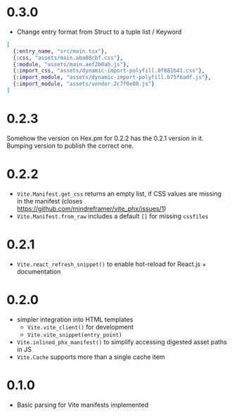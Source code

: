 # 0.3.0

- Change entry format from Struct to a tuple list / Keyword

```elixir
[
  {:entry_name, "src/main.tsx"},
  {:css, "assets/main.aba08cbf.css"},
  {:module, "assets/main.aef2b0ab.js"},
  {:import_css, "assets/dynamic-import-polyfill.0f681641.css"},
  {:import_module, "assets/dynamic-import-polyfill.b75f6adf.js"},
  {:import_module, "assets/vendor.2c7f0e08.js"}
]
```

# 0.2.3

Somehow the version on Hex.pm for 0.2.2 has the 0.2.1 version in it. Bumping version to publish the correct one.

# 0.2.2

- `Vite.Manifest.get_css` returns an empty list, if CSS values are missing in the manifest (closes https://github.com/mindreframer/vite_phx/issues/1)
- `Vite.Manifest.from_raw` includes a default `[]` for missing `cssfiles`

# 0.2.1

- `Vite.react_refresh_snippet()` to enable hot-reload for React.js + documentation

# 0.2.0

- simpler integration into HTML templates
  - `Vite.vite_client()` for development
  - `Vite.vite_snippet(entry_point)`
- `Vite.inlined_phx_manifest()` to simplify accessing digested asset paths in JS
- `Vite.Cache` supports more than a single cache item

# 0.1.0

- Basic parsing for Vite manifests implemented
